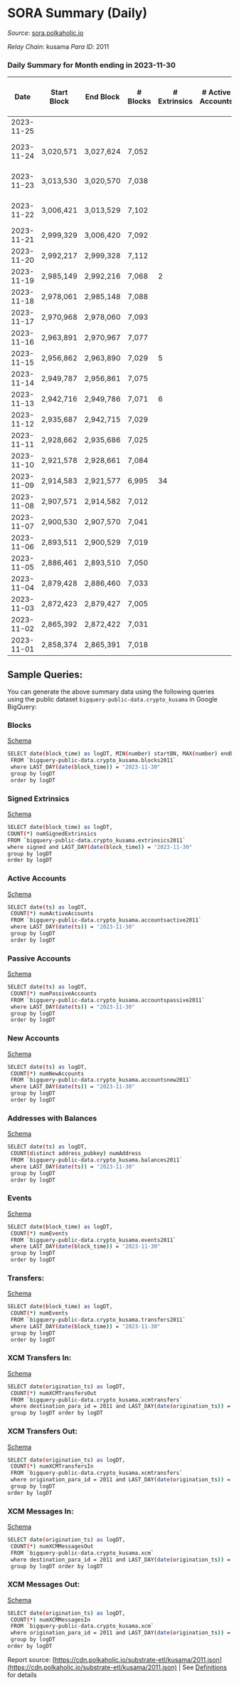 # SORA Summary (Daily)

_Source_: [sora.polkaholic.io](https://sora.polkaholic.io)

*Relay Chain*: kusama
*Para ID*: 2011



### Daily Summary for Month ending in 2023-11-30


| Date    | Start Block | End Block | # Blocks | # Extrinsics | # Active Accounts | # Passive Accounts | # New Accounts | # Addresses | # Events  | # Transfers ($USD) | # XCM Transfers In ($USD) | # XCM Transfers Out ($USD) | # XCM In | # XCM Out | Issues |
|---------|-------------|-----------|----------|--------------|-------------------|--------------------|----------------|-------------|-----------|--------------------|---------------------------|----------------------------|----------|-----------|--------|
| 2023-11-25 |  |  |  |  |  |  |  |  |  |   | 2 ($71.32) |   | 2 |  |  |
| 2023-11-24 | 3,020,571 | 3,027,624 | 7,052 |  |  |  |  |  | 14,420 |   | 1 ($9.60) | 2 ($204.78) | 1 | 2 | 2 missing (0.03%) |
| 2023-11-23 | 3,013,530 | 3,020,570 | 7,038 |  |  |  |  |  | 14,518 |   | 2 ($121.56) | 4 ($499.42) | 2 | 4 | 3 missing (0.04%) |
| 2023-11-22 | 3,006,421 | 3,013,529 | 7,102 |  |  |  |  |  | 14,283 |   | 5 ($476.77) | 1 ($20.75) | 5 | 1 | 7 missing (0.10%) |
| 2023-11-21 | 2,999,329 | 3,006,420 | 7,092 |  |  |  |  |  | 14,271 |   |   |   |  |  |  |
| 2023-11-20 | 2,992,217 | 2,999,328 | 7,112 |  |  |  |  |  | 14,262 |   | 1 ($78.76) |   | 1 |  |  |
| 2023-11-19 | 2,985,149 | 2,992,216 | 7,068 | 2 |  |  |  |  | 14,149 |   |   |   |  |  |  |
| 2023-11-18 | 2,978,061 | 2,985,148 | 7,088 |  |  |  |  |  | 14,186 |   | 1 ($295.45) |   | 1 |  |  |
| 2023-11-17 | 2,970,968 | 2,978,060 | 7,093 |  |  |  |  |  | 14,260 |   | 3 ($933.86) | 2 ($614.45) | 6 | 3 |  |
| 2023-11-16 | 2,963,891 | 2,970,967 | 7,077 |  |  |  |  |  | 14,238 |   | 6 ($70.14) | 2 ($26.55) | 13 | 4 |  |
| 2023-11-15 | 2,956,862 | 2,963,890 | 7,029 | 5 |  |  |  |  | 14,116 |   | 2 ($66.05) |   | 6 |  |  |
| 2023-11-14 | 2,949,787 | 2,956,861 | 7,075 |  |  |  |  |  | 14,442 |   | 5 ($71.62) |   | 9 |  |  |
| 2023-11-13 | 2,942,716 | 2,949,786 | 7,071 | 6 |  |  |  |  | 14,298 |   | 6 ($1,396.06) | 1 ($35.50) | 17 | 3 |  |
| 2023-11-12 | 2,935,687 | 2,942,715 | 7,029 |  |  |  |  |  | 14,146 |   | 7 ($264.22) |   | 15 |  |  |
| 2023-11-11 | 2,928,662 | 2,935,686 | 7,025 |  |  |  |  |  | 14,080 |   | 1 ($155.45) | 1 ($24.94) | 1 | 1 |  |
| 2023-11-10 | 2,921,578 | 2,928,661 | 7,084 |  |  |  |  |  | 14,235 |   | 4 ($413.72) | 1 ($332.08) | 4 | 1 |  |
| 2023-11-09 | 2,914,583 | 2,921,577 | 6,995 | 34 |  |  |  |  | 14,629 |   | 6 ($242.63) | 1 ($2.73) | 6 | 1 |  |
| 2023-11-08 | 2,907,571 | 2,914,582 | 7,012 |  |  |  |  |  | 14,124 |   | 7 ($370.91) |   | 12 |  |  |
| 2023-11-07 | 2,900,530 | 2,907,570 | 7,041 |  |  |  |  |  | 14,113 |   | 1 ($194.25) | 1  | 2 | 4 |  |
| 2023-11-06 | 2,893,511 | 2,900,529 | 7,019 |  |  |  |  |  | 14,042 |   |   |   |  |  |  |
| 2023-11-05 | 2,886,461 | 2,893,510 | 7,050 |  |  |  |  |  | 14,128 |   | 2 ($92.98) |   | 2 |  |  |
| 2023-11-04 | 2,879,428 | 2,886,460 | 7,033 |  |  |  |  |  | 14,082 |   | 1 ($103.81) |   | 2 |  |  |
| 2023-11-03 | 2,872,423 | 2,879,427 | 7,005 |  |  |  |  |  | 14,029 |   |   | 1 ($483.45) |  | 1 |  |
| 2023-11-02 | 2,865,392 | 2,872,422 | 7,031 |  |  |  |  |  | 14,078 |   | 1 ($2.30) |   | 1 |  |  |
| 2023-11-01 | 2,858,374 | 2,865,391 | 7,018 |  |  |  |  |  | 14,148 |   | 4 ($959.59) | 4 ($364.45) | 4 | 4 |  |

## Sample Queries:
You can generate the above summary data using the following queries using the public dataset `bigquery-public-data.crypto_kusama` in Google BigQuery:


### Blocks 

[Schema](https://github.com/colorfulnotion/substrate-etl/blob/main/schema/blocks.json)

```bash
SELECT date(block_time) as logDT, MIN(number) startBN, MAX(number) endBN, COUNT(*) numBlocks 
 FROM `bigquery-public-data.crypto_kusama.blocks2011`  
 where LAST_DAY(date(block_time)) = "2023-11-30" 
 group by logDT 
 order by logDT
```

### Signed Extrinsics 

[Schema](https://github.com/colorfulnotion/substrate-etl/blob/main/schema/extrinsics.json)

```bash
SELECT date(block_time) as logDT, 
COUNT(*) numSignedExtrinsics 
FROM `bigquery-public-data.crypto_kusama.extrinsics2011`  
where signed and LAST_DAY(date(block_time)) = "2023-11-30" 
group by logDT 
order by logDT
```

### Active Accounts 

[Schema](https://github.com/colorfulnotion/substrate-etl/blob/main/schema/accountsactive.json)

```bash
SELECT date(ts) as logDT, 
 COUNT(*) numActiveAccounts 
 FROM `bigquery-public-data.crypto_kusama.accountsactive2011` 
 where LAST_DAY(date(ts)) = "2023-11-30" 
 group by logDT 
 order by logDT
```

### Passive Accounts 

[Schema](https://github.com/colorfulnotion/substrate-etl/blob/main/schema/accountspassive.json)

```bash
SELECT date(ts) as logDT, 
 COUNT(*) numPassiveAccounts 
 FROM `bigquery-public-data.crypto_kusama.accountspassive2011` 
 where LAST_DAY(date(ts)) = "2023-11-30" 
 group by logDT 
 order by logDT
```

### New Accounts 

[Schema](https://github.com/colorfulnotion/substrate-etl/blob/main/schema/accountsnew.json)

```bash
SELECT date(ts) as logDT, 
 COUNT(*) numNewAccounts 
 FROM `bigquery-public-data.crypto_kusama.accountsnew2011` 
 where LAST_DAY(date(ts)) = "2023-11-30" 
 group by logDT
 order by logDT
```

### Addresses with Balances 

[Schema](https://github.com/colorfulnotion/substrate-etl/blob/main/schema/balances.json)

```bash
SELECT date(ts) as logDT,
 COUNT(distinct address_pubkey) numAddress 
 FROM `bigquery-public-data.crypto_kusama.balances2011` 
 where LAST_DAY(date(ts)) = "2023-11-30" 
 group by logDT 
 order by logDT
```

### Events 

[Schema](https://github.com/colorfulnotion/substrate-etl/blob/main/schema/events.json)

```bash
SELECT date(block_time) as logDT, 
 COUNT(*) numEvents 
 FROM `bigquery-public-data.crypto_kusama.events2011` 
 where LAST_DAY(date(block_time)) = "2023-11-30" 
 group by logDT 
 order by logDT
```

### Transfers:

[Schema](https://github.com/colorfulnotion/substrate-etl/blob/main/schema/transfers.json)

```bash
SELECT date(block_time) as logDT, 
 COUNT(*) numEvents 
 FROM `bigquery-public-data.crypto_kusama.transfers2011` 
 where LAST_DAY(date(block_time)) = "2023-11-30" 
 group by logDT 
 order by logDT
```

### XCM Transfers In: 

[Schema](https://github.com/colorfulnotion/substrate-etl/blob/main/schema/xcmtransfers.json)

```bash
SELECT date(origination_ts) as logDT, 
 COUNT(*) numXCMTransfersOut 
 FROM `bigquery-public-data.crypto_kusama.xcmtransfers` 
 where destination_para_id = 2011 and LAST_DAY(date(origination_ts)) = "2023-11-30" 
 group by logDT order by logDT
```

### XCM Transfers Out: 

[Schema](https://github.com/colorfulnotion/substrate-etl/blob/main/schema/xcmtransfers.json)

```bash
SELECT date(origination_ts) as logDT, 
 COUNT(*) numXCMTransfersIn 
 FROM `bigquery-public-data.crypto_kusama.xcmtransfers` 
 where origination_para_id = 2011 and LAST_DAY(date(origination_ts)) = "2023-11-30" 
 group by logDT 
order by logDT
```

### XCM Messages In: 

[Schema](https://github.com/colorfulnotion/substrate-etl/blob/main/schema/xcm.json)

```bash
SELECT date(origination_ts) as logDT, 
 COUNT(*) numXCMMessagesOut 
 FROM `bigquery-public-data.crypto_kusama.xcm` 
 where destination_para_id = 2011 and LAST_DAY(date(origination_ts)) = "2023-11-30" 
 group by logDT order by logDT
```

### XCM Messages Out: 

[Schema](https://github.com/colorfulnotion/substrate-etl/blob/main/schema/xcm.json)

```bash
SELECT date(origination_ts) as logDT, 
 COUNT(*) numXCMMessagesIn 
 FROM `bigquery-public-data.crypto_kusama.xcm` 
 where origination_para_id = 2011 and LAST_DAY(date(origination_ts)) = "2023-11-30" 
 group by logDT 
order by logDT
```


Report source: [https://cdn.polkaholic.io/substrate-etl/kusama/2011.json](https://cdn.polkaholic.io/substrate-etl/kusama/2011.json) | See [Definitions](/DEFINITIONS.md) for details
